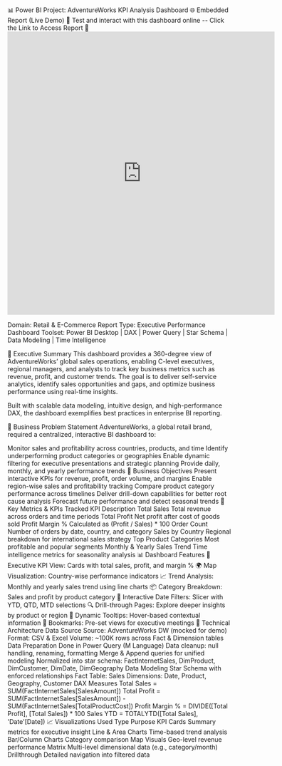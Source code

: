 📊 Power BI Project: AdventureWorks KPI Analysis Dashboard
🌐 Embedded Report (Live Demo)
🧪 Test and interact with this dashboard online -- Click the Link to Access Report
🔗 <iframe title="AdventureWorks KPI Analysis" width="600" height="636" src="https://app.powerbi.com/view?r=eyJrIjoiY2UxN2IzZmUtZDZkOS00MDcwLWEzMGItZmNlNTBhMWQ4MzRmIiwidCI6IjI4OTI5MmNiLTQwNTctNGY0YS1iMWIyLWRiYzU4NjY3OGViNSJ9&pageName=a397e3f0080e8cc1e13a" frameborder="0" allowFullScreen="true"></iframe>

Domain: Retail & E-Commerce
Report Type: Executive Performance Dashboard
Toolset: Power BI Desktop | DAX | Power Query | Star Schema | Data Modeling | Time Intelligence

📝 Executive Summary
This dashboard provides a 360-degree view of AdventureWorks’ global sales operations, enabling C-level executives, regional managers, and analysts to track key business metrics such as revenue, profit, and customer trends. The goal is to deliver self-service analytics, identify sales opportunities and gaps, and optimize business performance using real-time insights.

Built with scalable data modeling, intuitive design, and high-performance DAX, the dashboard exemplifies best practices in enterprise BI reporting.

🎯 Business Problem Statement
AdventureWorks, a global retail brand, required a centralized, interactive BI dashboard to:

Monitor sales and profitability across countries, products, and time
Identify underperforming product categories or geographies
Enable dynamic filtering for executive presentations and strategic planning
Provide daily, monthly, and yearly performance trends
🎯 Business Objectives
Present interactive KPIs for revenue, profit, order volume, and margins
Enable region-wise sales and profitability tracking
Compare product category performance across timelines
Deliver drill-down capabilities for better root cause analysis
Forecast future performance and detect seasonal trends
📌 Key Metrics & KPIs Tracked
KPI	Description
Total Sales	Total revenue across orders and time periods
Total Profit	Net profit after cost of goods sold
Profit Margin %	Calculated as (Profit / Sales) * 100
Order Count	Number of orders by date, country, and category
Sales by Country	Regional breakdown for international sales strategy
Top Product Categories	Most profitable and popular segments
Monthly & Yearly Sales Trend	Time intelligence metrics for seasonality analysis
📊 Dashboard Features
📌 Executive KPI View: Cards with total sales, profit, and margin %
🌍 Map Visualization: Country-wise performance indicators
📈 Trend Analysis: Monthly and yearly sales trend using line charts
📦 Category Breakdown: Sales and profit by product category
📆 Interactive Date Filters: Slicer with YTD, QTD, MTD selections
🔍 Drill-through Pages: Explore deeper insights by product or region
🎯 Dynamic Tooltips: Hover-based contextual information
💬 Bookmarks: Pre-set views for executive meetings
🧱 Technical Architecture
Data Source
Source: AdventureWorks DW (mocked for demo)
Format: CSV & Excel
Volume: ~100K rows across Fact & Dimension tables
Data Preparation
Done in Power Query (M Language)
Data cleanup: null handling, renaming, formatting
Merge & Append queries for unified modeling
Normalized into star schema:
FactInternetSales, DimProduct, DimCustomer, DimDate, DimGeography
Data Modeling
Star Schema with enforced relationships
Fact Table: Sales
Dimensions: Date, Product, Geography, Customer
DAX Measures
Total Sales = SUM(FactInternetSales[SalesAmount])
Total Profit = SUM(FactInternetSales[SalesAmount]) - SUM(FactInternetSales[TotalProductCost])
Profit Margin % = DIVIDE([Total Profit], [Total Sales]) * 100
Sales YTD = TOTALYTD([Total Sales], 'Date'[Date])
📈 Visualizations Used
Type	Purpose
KPI Cards	Summary metrics for executive insight
Line & Area Charts	Time-based trend analysis
Bar/Column Charts	Category comparison
Map Visuals	Geo-level revenue performance
Matrix	Multi-level dimensional data (e.g., category/month)
Drillthrough	Detailed navigation into filtered data
